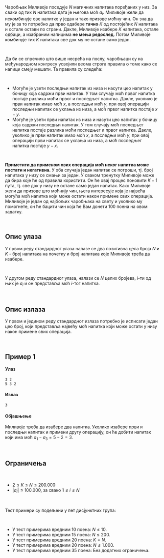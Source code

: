 Чаробњак Миливоје поседује $N$ магичних напитака поређаних у низ. За сваки од тих $N$ напитака дата је његова моћ $a_i$. Миливоје жели да искомбинује ове напитке у један и тако призове моћну чин. Он зна да му је за то потребно да прво одабере **тачно** $K$ од постојећих $N$ напитака и остале остави по страни. Дакле, Миливоје изабере $K$ напитака, остале одбаци, а изабраним напицима **не мења редослед**. Потом Миливоје комбинује тих $K$ напитака све док му не остане само један.

<br>

Да би се спречило што више несрећа на послу, чаробњаци су на међународном конгресу усвојили веома строга правила о томе како се напици смеју мешати. Та правила су следећа:

<br>

 - Могуће је узети последњи напитак из низа и насути цео напитак у бочицу која садржи први напитак. У том случају моћ првог напитка постаје разлика моћи првог и последњег напитка. Дакле, уколико је први напитак имао моћ $x$, а последњи моћ $y$, при овој операцији последњи напитак се уклања из низа, а моћ првог напитка постаје $x-y$.
 - Могуће је узети први напитак из низа и насути цео напитак у бочицу која садржи последњи напитак. У том случају моћ последњег напитка постаје разлика моћи последњег и првог напитка. Дакле, уколико је први напитак имао моћ $x$, а последњи моћ $y$, при овој операцији први напитак се уклања из низа, а моћ последњег напитка постаје $y-x$.
 
<br>

 **Приметити да применом ових операција моћ неког напитка може постати и негативна.** У оба случаја један напитак се потроши, тј. број напитака у низу се смањи за један. У сваком тренутку Миливоје може да бира које ће од правила користити. Он ће овај процес поновити $K-1$ пута, тј. све док у низу не остане само један напитак. Како Миливоје жели да призове што моћнију чин, њега интересује која је највећа могућа моћ напитка који може остати након примене свих операција. Миливоје је један од најбољих чаробњака на свету и уколико му помогнете, он ће бацити чин која ће Вам донети $100$ поена на овом задатку.
 
<br>

## Опис улаза
У првом реду стандардног улаза налазе се два позитивна цела броја $N$ и $K$ - број напитака на почетку и број напитака које Миливоје треба да изабере. 

<br>

У другом реду стандардног улаза, налази се $N$ целих бројева, $i$-ти од њих је $a_i$ и он представља моћ $i$-тог напитка.

<br>

## Опис излаза
У првом и једином реду стандардног излаза потребно је исписати један цео број, који представља највећу моћ напитка који може остати у низу након примене свих операција.

<br>

## Пример 1
#### Улаз
```
3 2
5 3 2
```

#### Излаз
```
3
```

#### Објашњењe
Миливоје треба да изабере два напитка. Уколико изабере први и последњи напитак и примени другу операцију, он ће добити напитак који има моћ $a_1-a_3=5-2=3$.

<br>

## Ограничења

<br>

- $2 \leq K \leq N \leq 200.000$
- $|a_i| \leq 100.000$, за свако $1 \leq i \leq N$

<br>

Тест примери су подељени у пет дисјунктних група:

<br>

-   У тест примерима вредним $10$ поена: $N \leq 10$.
-   У тест примерима вредним $15$ поена: $N \leq 200$.
-   У тест примерима вредним $20$ поена: $K = N$.
-   У тест примерима вредним $20$ поена: $N \leq 1.000$.
-   У тест примерима вредним $35$ поена: Без додатних ограничења.

